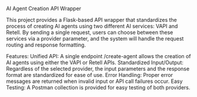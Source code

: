 AI Agent Creation API Wrapper

This project provides a Flask-based API wrapper that standardizes the process of creating AI agents using two different AI services: VAPI and Retell. By sending a single request, users can choose between these services via a provider parameter, and the system will handle the request routing and response formatting.

Features:
Unified API: A single endpoint /create-agent allows the creation of AI agents using either the VAPI or Retell APIs.
Standardized Input/Output: Regardless of the selected provider, the input parameters and the response format are standardized for ease of use.
Error Handling: Proper error messages are returned when invalid input or API call failures occur.
Easy Testing: A Postman collection is provided for easy testing of both providers.
